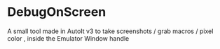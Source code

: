 # DebugOnScreen
A small tool made in AutoIt v3 to take screenshots / grab macros / pixel color , inside the Emulator Window handle
